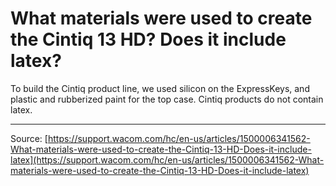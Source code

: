 # What materials were used to create the Cintiq 13 HD? Does it include latex?

To build the Cintiq product line, we used silicon on the ExpressKeys, and plastic and rubberized paint for the top case. Cintiq products do not contain latex.

---
Source: [https://support.wacom.com/hc/en-us/articles/1500006341562-What-materials-were-used-to-create-the-Cintiq-13-HD-Does-it-include-latex](https://support.wacom.com/hc/en-us/articles/1500006341562-What-materials-were-used-to-create-the-Cintiq-13-HD-Does-it-include-latex)
